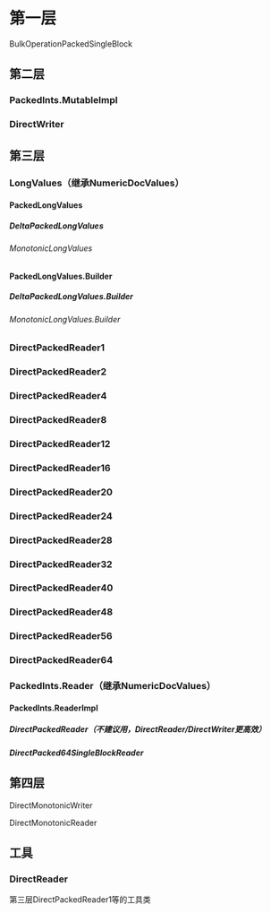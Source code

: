 # 第一层

BulkOperationPackedSingleBlock

## 第二层

### PackedInts.MutableImpl

### DirectWriter

## 第三层

### LongValues（继承NumericDocValues）

#### PackedLongValues

##### DeltaPackedLongValues

###### MonotonicLongValues

#### PackedLongValues.Builder

##### DeltaPackedLongValues.Builder

###### MonotonicLongValues.Builder

### DirectPackedReader1

### DirectPackedReader2

### DirectPackedReader4

### DirectPackedReader8

### DirectPackedReader12

### DirectPackedReader16

### DirectPackedReader20

### DirectPackedReader24

### DirectPackedReader28

### DirectPackedReader32

### DirectPackedReader40

### DirectPackedReader48

### DirectPackedReader56

### DirectPackedReader64

### PackedInts.Reader（继承NumericDocValues）

#### PackedInts.ReaderImpl

##### DirectPackedReader（不建议用，DirectReader/DirectWriter更高效）

##### DirectPacked64SingleBlockReader

## 第四层

DirectMonotonicWriter

DirectMonotonicReader

## 工具

### DirectReader

第三层DirectPackedReader1等的工具类


